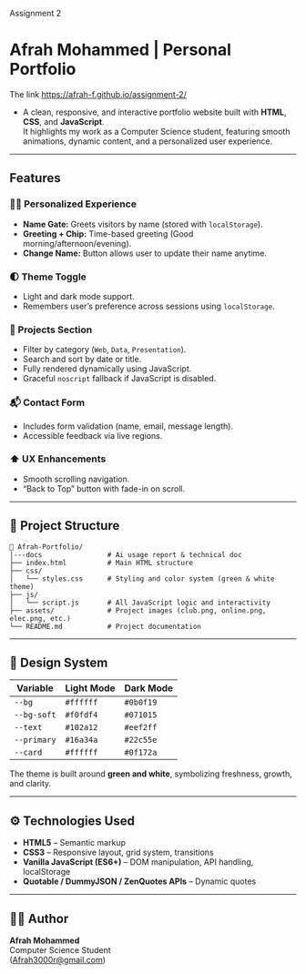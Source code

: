 Assignment 2
#  Afrah Mohammed | Personal Portfolio
The link https://afrah-f.github.io/assignment-2/
- A clean, responsive, and interactive portfolio website built with **HTML**, **CSS**, and **JavaScript**.  
It highlights my work as a Computer Science student, featuring smooth animations, dynamic content, and a personalized user experience.

---

## Features

### 🧍‍♀️ Personalized Experience
- **Name Gate:** Greets visitors by name (stored with `localStorage`).
- **Greeting + Chip:** Time-based greeting (Good morning/afternoon/evening).
- **Change Name:** Button allows user to update their name anytime.

### 🌓 Theme Toggle
- Light and dark mode support.
- Remembers user’s preference across sessions using `localStorage`.



### 💼 Projects Section
- Filter by category (`Web`, `Data`, `Presentation`).
- Search and sort by date or title.
- Fully rendered dynamically using JavaScript.
- Graceful `noscript` fallback if JavaScript is disabled.

### 📬 Contact Form
- Includes form validation (name, email, message length).
- Accessible feedback via live regions.

### ⬆️ UX Enhancements
- Smooth scrolling navigation.
- “Back to Top” button with fade-in on scroll.


---

## 🧱 Project Structure

```
📁 Afrah-Portfolio/
│---docs                # Ai usage report & technical doc
├── index.html          # Main HTML structure
├── css/
│   └── styles.css      # Styling and color system (green & white theme)
├── js/
│   └── script.js       # All JavaScript logic and interactivity
├── assets/             # Project images (club.png, online.png, elec.png, etc.)
└── README.md           # Project documentation
```

---

## 🎨 Design System

| Variable | Light Mode | Dark Mode |
|-----------|-------------|------------|
| `--bg` | `#ffffff` | `#0b0f19` |
| `--bg-soft` | `#f0fdf4` | `#071015` |
| `--text` | `#102a12` | `#eef2ff` |
| `--primary` | `#16a34a` | `#22c55e` |
| `--card` | `#ffffff` | `#0f172a` |

The theme is built around **green and white**, symbolizing freshness, growth, and clarity.

---

## ⚙️ Technologies Used

- **HTML5** – Semantic markup
- **CSS3** – Responsive layout, grid system, transitions
- **Vanilla JavaScript (ES6+)** – DOM manipulation, API handling, localStorage
- **Quotable / DummyJSON / ZenQuotes APIs** – Dynamic quotes

---





## 🧑‍💻 Author

**Afrah Mohammed**  
 Computer Science Student  
 (Afrah3000r@gmail.com)
